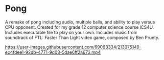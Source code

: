 # Pong
A remake of pong including audio, multiple balls, and ability to play versus CPU opponent. Created for my grade 12 computer science course ICS4U. Includes executable file to play on your own.
Includes music from soundtrack of FTL: Faster Than Light video game, composed by Ben Prunty.

https://user-images.githubusercontent.com/69063334/213075149-ec4fdee1-92db-4771-9d03-5dae6ff2a673.mp4
